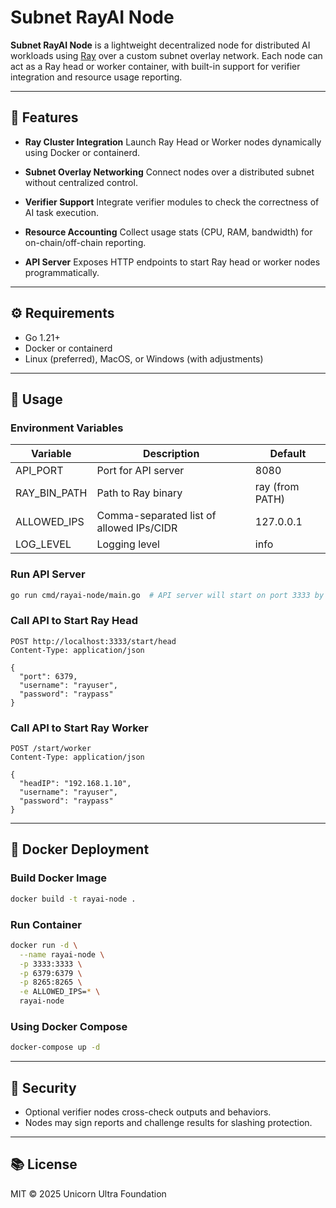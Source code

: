 # Subnet RayAI Node

**Subnet RayAI Node** is a lightweight decentralized node for distributed AI workloads using [Ray](https://www.ray.io/) over a custom subnet overlay network. Each node can act as a Ray head or worker container, with built-in support for verifier integration and resource usage reporting.

---

## 🚀 Features

* **Ray Cluster Integration**
  Launch Ray Head or Worker nodes dynamically using Docker or containerd.

* **Subnet Overlay Networking**
  Connect nodes over a distributed subnet without centralized control.

* **Verifier Support**
  Integrate verifier modules to check the correctness of AI task execution.

* **Resource Accounting**
  Collect usage stats (CPU, RAM, bandwidth) for on-chain/off-chain reporting.

* **API Server**
  Exposes HTTP endpoints to start Ray head or worker nodes programmatically.

---

## ⚙️ Requirements

* Go 1.21+
* Docker or containerd
* Linux (preferred), MacOS, or Windows (with adjustments)

---

## 🔧 Usage

### Environment Variables

| Variable | Description | Default |
|----------|-------------|---------|
| API_PORT | Port for API server | 8080 |
| RAY_BIN_PATH | Path to Ray binary | ray (from PATH) |
| ALLOWED_IPS | Comma-separated list of allowed IPs/CIDR | 127.0.0.1 |
| LOG_LEVEL | Logging level | info |

### Run API Server

```bash
go run cmd/rayai-node/main.go  # API server will start on port 3333 by default
```

### Call API to Start Ray Head

```http
POST http://localhost:3333/start/head
Content-Type: application/json

{
  "port": 6379,
  "username": "rayuser",
  "password": "raypass"
}
```

### Call API to Start Ray Worker

```http
POST /start/worker
Content-Type: application/json

{
  "headIP": "192.168.1.10",
  "username": "rayuser",
  "password": "raypass"
}
```

---

## 🐳 Docker Deployment

### Build Docker Image

```bash
docker build -t rayai-node .
```

### Run Container

```bash
docker run -d \
  --name rayai-node \
  -p 3333:3333 \
  -p 6379:6379 \
  -p 8265:8265 \
  -e ALLOWED_IPS=* \
  rayai-node
```

### Using Docker Compose

```bash
docker-compose up -d
```

---

## 🔐 Security

* Optional verifier nodes cross-check outputs and behaviors.
* Nodes may sign reports and challenge results for slashing protection.

---

## 📚 License

MIT © 2025 Unicorn Ultra Foundation
